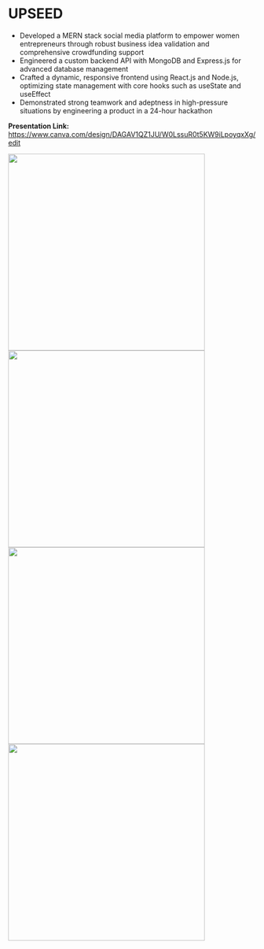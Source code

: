 # UPSEED
- Developed a MERN stack social media platform to empower women entrepreneurs through robust business idea validation and comprehensive crowdfunding support 
- Engineered a custom backend API with MongoDB and Express.js for advanced database management 
- Crafted a dynamic, responsive frontend using React.js and Node.js, optimizing state management with core hooks such as useState and useEffect
- Demonstrated strong teamwork and adeptness in high-pressure situations by engineering a product in a 24-hour hackathon

**Presentation Link:** https://www.canva.com/design/DAGAV1QZ1JU/W0LssuR0t5KW9iLpoyqxXg/edit


<img src="https://github.com/user-attachments/assets/8609f1c2-dce1-42e2-9971-fe69e335ecc3" width="400" />

<img src="https://github.com/user-attachments/assets/460a6ad3-2d1b-4c17-b307-29510d4a01e7" width="400" />

<img src="https://github.com/user-attachments/assets/87ce18c6-677f-45ed-b277-44bceb9134af" width="400" />

<img src="https://github.com/user-attachments/assets/97ea5d61-90da-4563-82d0-40f544ffeed0" width="400" />
